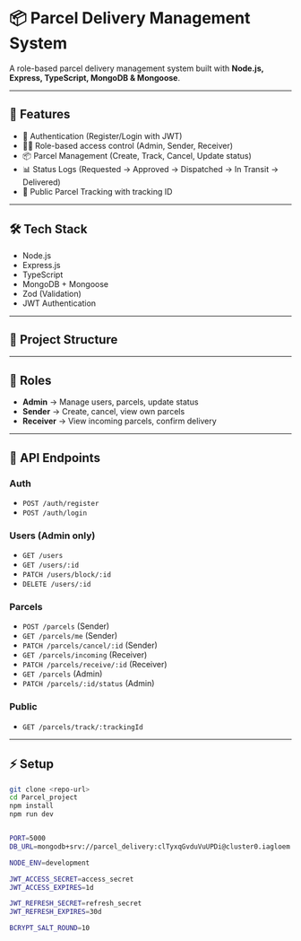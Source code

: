 # 📦 Parcel Delivery Management System

A role-based parcel delivery management system built with **Node.js, Express, TypeScript, MongoDB & Mongoose**.

---

## 🚀 Features
- 🔑 Authentication (Register/Login with JWT)
- 👨‍💼 Role-based access control (Admin, Sender, Receiver)
- 📦 Parcel Management (Create, Track, Cancel, Update status)
- 📊 Status Logs (Requested → Approved → Dispatched → In Transit → Delivered)
- 🔎 Public Parcel Tracking with tracking ID

---

## 🛠️ Tech Stack
- Node.js
- Express.js
- TypeScript
- MongoDB + Mongoose
- Zod (Validation)
- JWT Authentication

---

## 📂 Project Structure

---

## 🔑 Roles
- **Admin** → Manage users, parcels, update status  
- **Sender** → Create, cancel, view own parcels  
- **Receiver** → View incoming parcels, confirm delivery  

---

## 🔗 API Endpoints

### Auth
- `POST /auth/register`
- `POST /auth/login`

### Users (Admin only)
- `GET /users`
- `GET /users/:id`
- `PATCH /users/block/:id`
- `DELETE /users/:id`

### Parcels
- `POST /parcels` (Sender)
- `GET /parcels/me` (Sender)
- `PATCH /parcels/cancel/:id` (Sender)
- `GET /parcels/incoming` (Receiver)
- `PATCH /parcels/receive/:id` (Receiver)
- `GET /parcels` (Admin)
- `PATCH /parcels/:id/status` (Admin)

### Public
- `GET /parcels/track/:trackingId`

---

## ⚡ Setup

```bash
git clone <repo-url>
cd Parcel_project
npm install
npm run dev


PORT=5000
DB_URL=mongodb+srv://parcel_delivery:clTyxqGvduVuUPDi@cluster0.iagloem.mongodb.net/parcel_delivery?retryWrites=true&w=majority&appName=Cluster0

NODE_ENV=development

JWT_ACCESS_SECRET=access_secret
JWT_ACCESS_EXPIRES=1d

JWT_REFRESH_SECRET=refresh_secret
JWT_REFRESH_EXPIRES=30d

BCRYPT_SALT_ROUND=10

